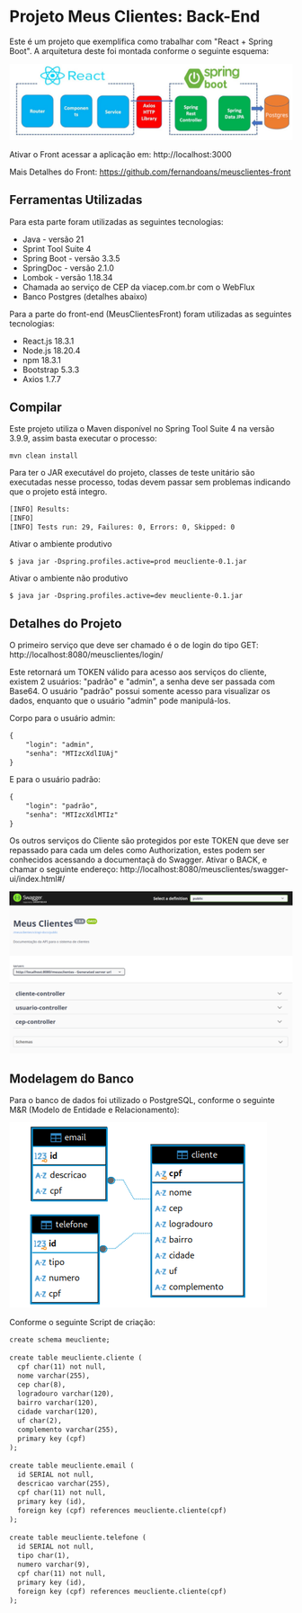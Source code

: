 # Projeto Meus Clientes: Back-End
Este é um projeto que exemplifica como trabalhar com "React + Spring Boot". A arquitetura deste foi montada conforme o seguinte esquema:

![Tela Inicial](FigArquitetura.png)

Ativar o Front acessar a aplicação em:
http://localhost:3000

Mais Detalhes do Front: https://github.com/fernandoans/meusclientes-front

## Ferramentas Utilizadas
Para esta parte foram utilizadas as seguintes tecnologias:
* Java - versão 21
* Sprint Tool Suite 4
* Spring Boot - versão 3.3.5
* SpringDoc - versão 2.1.0
* Lombok - versão 1.18.34
* Chamada ao serviço de CEP da viacep.com.br com o WebFlux
* Banco Postgres (detalhes abaixo)

Para a parte do front-end (MeusClientesFront) foram utilizadas as seguintes tecnologias:
* React.js 18.3.1
* Node.js 18.20.4
* npm 18.3.1
* Bootstrap 5.3.3
* Axios 1.7.7

## Compilar
Este projeto utiliza o Maven disponível no Spring Tool Suite 4 na versão 3.9.9, assim basta executar o processo:
```
mvn clean install
```

Para ter o JAR executável do projeto, classes de teste unitário são executadas nesse processo, todas devem passar sem problemas indicando que o projeto está integro.
```
[INFO] Results:
[INFO] 
[INFO] Tests run: 29, Failures: 0, Errors: 0, Skipped: 0
```

Ativar o ambiente produtivo
```
$ java jar -Dspring.profiles.active=prod meucliente-0.1.jar
```

Ativar o ambiente não produtivo
```
$ java jar -Dspring.profiles.active=dev meucliente-0.1.jar
```

## Detalhes do Projeto
O primeiro serviço que deve ser chamado é o de login do tipo GET: http://localhost:8080/meusclientes/login/

Este retornará um TOKEN válido para acesso aos serviços do cliente, existem 2 usuários: "padrão" e "admin", a senha deve ser passada com Base64. O usuário "padrão" possui somente acesso para visualizar os dados, enquanto que o usuário "admin" pode manipulá-los.

Corpo para o usuário admin:
```
{
    "login": "admin",
    "senha": "MTIzcXdlIUAj"
}
```

E para o usuário padrão:
```
{
    "login": "padrão",
    "senha": "MTIzcXdlMTIz"
}
```

Os outros serviços do Cliente são protegidos por este TOKEN que deve ser repassado para cada um deles como Authorization, estes podem ser conhecidos acessando a documentaçã do Swagger. Ativar o BACK, e chamar o seguinte endereço:
http://localhost:8080/meusclientes/swagger-ui/index.html#/

![Tela Inicial](FigSwagger.png)

## Modelagem do Banco
Para o banco de dados foi utilizado o PostgreSQL, conforme o seguinte M&R (Modelo de Entidade e Relacionamento):

![M&E - Modelo de Entidade e Relacionamento](FigMER.png)

Conforme o seguinte Script de criação:

```
create schema meucliente;

create table meucliente.cliente (
  cpf char(11) not null, 
  nome varchar(255), 
  cep char(8),
  logradouro varchar(120), 
  bairro varchar(120), 
  cidade varchar(120), 
  uf char(2),
  complemento varchar(255), 
  primary key (cpf)
);

create table meucliente.email (
  id SERIAL not null, 
  descricao varchar(255),
  cpf char(11) not null,
  primary key (id),
  foreign key (cpf) references meucliente.cliente(cpf)
);

create table meucliente.telefone (
  id SERIAL not null, 
  tipo char(1),
  numero varchar(9),
  cpf char(11) not null,
  primary key (id),
  foreign key (cpf) references meucliente.cliente(cpf)
);
```


